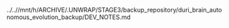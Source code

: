 ../..//mnt/h/ARCHIVE/.UNWRAP/STAGE3/backup_repository/duri_brain_autonomous_evolution_backup/DEV_NOTES.md